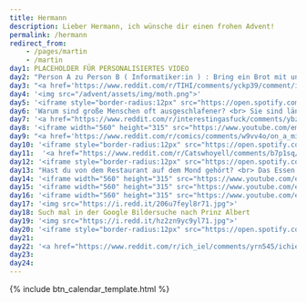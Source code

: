 ```yaml
---
title: Hermann
description: Lieber Hermann, ich wünsche dir einen frohen Advent!
permalink: /hermann
redirect_from:
    - /pages/martin 
    - /martin
day1: PLACEHOLDER FÜR PERSONALISIERTES VIDEO
day2: "Person A zu Person B ( Informatiker:in ) : Bring ein Brot mit und wenn sie frische Eier haben bring sechs .... <br> Person B kommt zurück mit sechs Broten, denn sie hatten frische Eier."
day3: "<a href='https://www.reddit.com/r/TIHI/comments/yckp39/comment/itmt0na/'>Klick! (Reddit Link)</a>"
day4: '<img src="/advent/assets/img/moth.png">'
day5: '<iframe style="border-radius:12px" src="https://open.spotify.com/embed/track/4JjPEOCqAsLBZ9VJYfhxlX?utm_source=generator" width="100%" height="380" frameBorder="0" allowfullscreen="" allow="autoplay; clipboard-write; encrypted-media; fullscreen; picture-in-picture" loading="lazy"></iframe>'
day6: 'Warum sind große Menschen oft ausgeschlafener? <br> Sie sind länger im Bett.'
day7: '<a href="https://www.reddit.com/r/interestingasfuck/comments/ybz2g7/this_briefcase_is_secretly_a_gun/itji2j3/">Klick! (Reddit Link)</a>'
day8: '<iframe width="560" height="315" src="https://www.youtube.com/embed/yS4jSxTlM_4" title="YouTube video player" frameborder="0" allow="accelerometer; clipboard-write; encrypted-media; gyroscope; picture-in-picture" allowfullscreen></iframe>'
day9: "<a href='https://www.reddit.com/r/comics/comments/w9vv4o/on_a_mission_oc/'>Klick für Emotionen</a>"
day10: '<iframe style="border-radius:12px" src="https://open.spotify.com/embed/track/0F1uwpAhOfcK0AHkQODdhM?utm_source=generator" width="100%" height="380" frameBorder="0" allowfullscreen="" allow="autoplay; clipboard-write; encrypted-media; fullscreen; picture-in-picture" loading="lazy"></iframe>'
day11:  '<a href="https://www.reddit.com/r/Catswhoyell/comments/b7p1sq/rububububu/">Klick für Cutie</a>'
day12: '<iframe style="border-radius:12px" src="https://open.spotify.com/embed/track/7v1XOSPvXC9Tir8xWAmHGw?utm_source=generator" width="100%" height="380" frameBorder="0" allowfullscreen="" allow="autoplay; clipboard-write; encrypted-media; fullscreen; picture-in-picture" loading="lazy"></iframe>'
day13: "Hast du von dem Restaurant auf dem Mond gehört? <br> Das Essen soll richtig gut sein aber hat keine Atmosphäre."
day14: '<iframe width="560" height="315" src="https://www.youtube.com/embed/tH_dfASP0UI" title="YouTube video player" frameborder="0" allow="accelerometer; autoplay; clipboard-write; encrypted-media; gyroscope; picture-in-picture" allowfullscreen></iframe>'
day15: '<iframe width="560" height="315" src="https://www.youtube.com/embed/J1A6rwZ6R-k" title="YouTube video player" frameborder="0" allow="accelerometer; autoplay; clipboard-write; encrypted-media; gyroscope; picture-in-picture" allowfullscreen></iframe>'
day16: '<iframe width="560" height="315" src="https://www.youtube.com/embed/CXPAAI3Q9wA" title="YouTube video player" frameborder="0" allow="accelerometer; autoplay; clipboard-write; encrypted-media; gyroscope; picture-in-picture" allowfullscreen></iframe>'
day17: '<img src="https://i.redd.it/206u7feyl8r71.jpg">'
day18: Such mal in der Google Bildersuche nach Prinz Albert
day19: '<img src="https://i.redd.it/hz2zn9yc9yl71.jpg">'
day20: '<iframe style="border-radius:12px" src="https://open.spotify.com/embed/track/3vkQ5DAB1qQMYO4Mr9zJN6?utm_source=generator" width="100%" height="380" frameBorder="0" allowfullscreen="" allow="autoplay; clipboard-write; encrypted-media; fullscreen; picture-in-picture" loading="lazy"></iframe>'
day21: 
day22: '<a href="https://www.reddit.com/r/ich_iel/comments/yrn545/ichiel/">Klick für Augenrollen</a>'
day23:
day24:
---
```


{% include btn_calendar_template.html %}